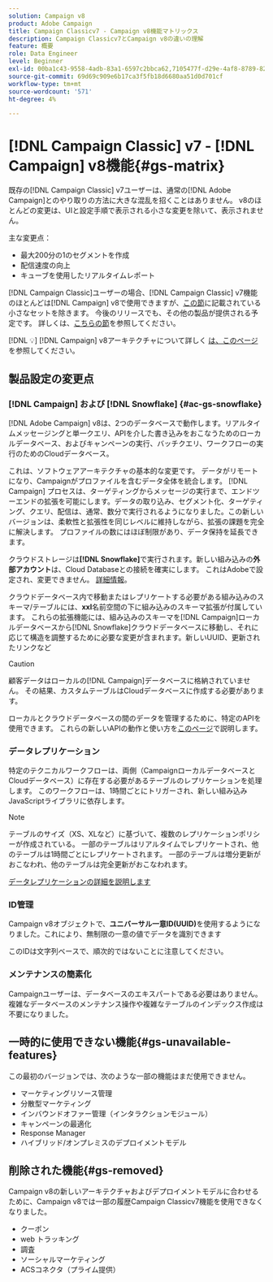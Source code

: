 ```yaml
---
solution: Campaign v8
product: Adobe Campaign
title: Campaign Classicv7 - Campaign v8機能マトリックス
description: Campaign Classicv7とCampaign v8の違いの理解
feature: 概要
role: Data Engineer
level: Beginner
exl-id: 00ba1c43-9558-4adb-83a1-6597c2bbca62,7105477f-d29e-4af8-8789-82b4459761b0
source-git-commit: 69d69c909e6b17ca3f5fb18d6680aa51d0d701cf
workflow-type: tm+mt
source-wordcount: '571'
ht-degree: 4%

---
```


# [!DNL Campaign Classic] v7 -  [!DNL Campaign] v8機能{#gs-matrix}

既存の[!DNL Campaign Classic] v7ユーザーは、通常の[!DNL Adobe Campaign]とのやり取りの方法に大きな混乱を招くことはありません。 v8のほとんどの変更は、UIと設定手順で表示される小さな変更を除いて、表示されません。

主な変更点：

* 最大200分の1のセグメントを作成
* 配信速度の向上
* キューブを使用したリアルタイムレポート

[!DNL Campaign Classic]ユーザーの場合、[!DNL Campaign Classic] v7機能のほとんどは[!DNL Campaign] v8で使用できますが、[この節](#gs-removed)に記載されている小さなセットを除きます。 今後のリリースでも、その他の製品が提供される予定です。 詳しくは、[こちらの節](#gs-unavailable-features)を参照してください。

[!DNL :bulb:]  [!DNL Campaign] v8アーキテクチャについて詳しく [は、このページ](../dev/architecture.md)を参照してください。

## 製品設定の変更点

### [!DNL Campaign] および  [!DNL Snowflake] {#ac-gs-snowflake}

[!DNL Adobe Campaign] v8は、2つのデータベースで動作します。リアルタイムメッセージングと単一クエリ、APIを介した書き込みをおこなうためのローカルデータベース、およびキャンペーンの実行、バッチクエリ、ワークフローの実行のためのCloudデータベース。

これは、ソフトウェアアーキテクチャの基本的な変更です。 データがリモートになり、Campaignがプロファイルを含むデータ全体を統合します。 [!DNL Campaign] プロセスは、ターゲティングからメッセージの実行まで、エンドツーエンドの拡張を可能にします。データの取り込み、セグメント化、ターゲティング、クエリ、配信は、通常、数分で実行されるようになりました。この新しいバージョンは、柔軟性と拡張性を同じレベルに維持しながら、拡張の課題を完全に解決します。 プロファイルの数にはほぼ制限があり、データ保持を延長できます。

クラウドストレージは&#x200B;**[!DNL Snowflake]**&#x200B;で実行されます。新しい組み込みの&#x200B;**外部アカウント**&#x200B;は、Cloud Databaseとの接続を確実にします。 これはAdobeで設定され、変更できません。 [詳細情報](../config/external-accounts.md)。

クラウドデータベース内で移動またはレプリケートする必要がある組み込みのスキーマ/テーブルには、**xxl**&#x200B;名前空間の下に組み込みのスキーマ拡張が付属しています。 これらの拡張機能には、組み込みのスキーマを[!DNL Campaign]ローカルデータベースから[!DNL Snowflake]クラウドデータベースに移動し、それに応じて構造を調整するために必要な変更が含まれます。新しいUUID、更新されたリンクなど

>[!CAUTION]
>
> 顧客データはローカルの[!DNL Campaign]データベースに格納されていません。 その結果、カスタムテーブルはCloudデータベースに作成する必要があります。


ローカルとクラウドデータベースの間のデータを管理するために、特定のAPIを使用できます。 これらの新しいAPIの動作と使い方を[このページ](../dev/new-apis.md)で説明します。

### データレプリケーション

特定のテクニカルワークフローは、両側（CampaignローカルデータベースとCloudデータベース）に存在する必要があるテーブルのレプリケーションを処理します。 このワークフローは、1時間ごとにトリガーされ、新しい組み込みJavaScriptライブラリに依存します。

>[!NOTE]
>
> テーブルのサイズ（XS、XLなど）に基づいて、複数のレプリケーションポリシーが作成されている。
> 一部のテーブルはリアルタイムでレプリケートされ、他のテーブルは1時間ごとにレプリケートされます。 一部のテーブルは増分更新がおこなわれ、他のテーブルは完全更新がおこなわれます。


[データレプリケーションの詳細を説明します](../config/replication.md)

### ID管理

Campaign v8オブジェクトで、**ユニバーサル一意ID(UUID)**&#x200B;を使用するようになりました。これにより、無制限の一意の値でデータを識別できます

このIDは文字列ベースで、順次的ではないことに注意してください。

### メンテナンスの簡素化

Campaignユーザーは、データベースのエキスパートである必要はありません。複雑なデータベースのメンテナンス操作や複雑なテーブルのインデックス作成は不要になりました。

## 一時的に使用できない機能{#gs-unavailable-features}

この最初のバージョンでは、次のような一部の機能はまだ使用できません。

* マーケティングリソース管理
* 分散型マーケティング
* インバウンドオファー管理（インタラクションモジュール）
* キャンペーンの最適化
* Response Manager
* ハイブリッド/オンプレミスのデプロイメントモデル

## 削除された機能{#gs-removed}

Campaign v8の新しいアーキテクチャおよびデプロイメントモデルに合わせるために、Campaign v8では一部の履歴Campaign Classicv7機能を使用できなくなりました。

* クーポン
* web トラッキング
* 調査
* ソーシャルマーケティング
* ACSコネクタ（プライム提供）

